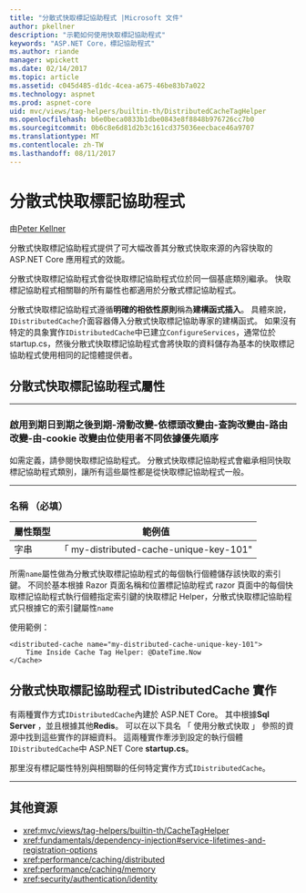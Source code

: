 ```yaml
---
title: "分散式快取標記協助程式 |Microsoft 文件"
author: pkellner
description: "示範如何使用快取標記協助程式"
keywords: "ASP.NET Core，標記協助程式"
ms.author: riande
manager: wpickett
ms.date: 02/14/2017
ms.topic: article
ms.assetid: c045d485-d1dc-4cea-a675-46be83b7a022
ms.technology: aspnet
ms.prod: aspnet-core
uid: mvc/views/tag-helpers/builtin-th/DistributedCacheTagHelper
ms.openlocfilehash: b6e0beca0833b1dbe0843e8f8848b976726cc7b0
ms.sourcegitcommit: 0b6c8e6d81d2b3c161cd375036eecbace46a9707
ms.translationtype: MT
ms.contentlocale: zh-TW
ms.lasthandoff: 08/11/2017
---
```

# <a name="distributed-cache-tag-helper"></a>分散式快取標記協助程式

由[Peter Kellner](http://peterkellner.net) 


分散式快取標記協助程式提供了可大幅改善其分散式快取來源的內容快取的 ASP.NET Core 應用程式的效能。

分散式快取標記協助程式會從快取標記協助程式位於同一個基底類別繼承。  快取標記協助程式相關聯的所有屬性也都適用於分散式標記協助程式。


分散式快取標記協助程式遵循**明確的相依性原則**稱為**建構函式插入**。  具體來說，`IDistributedCache`介面容器傳入分散式快取標記協助專家的建構函式。  如果沒有特定的具象實作`IDistributedCache`中已建立`ConfigureServices`，通常位於 startup.cs，然後分散式快取標記協助程式會將快取的資料儲存為基本的快取標記協助程式使用相同的記憶體提供者。

## <a name="distributed-cache-tag-helper-attributes"></a>分散式快取標記協助程式屬性

- - -

### <a name="enabled-expires-on-expires-after-expires-sliding-vary-by-header-vary-by-query-vary-by-route-vary-by-cookie-vary-by-user-vary-by-priority"></a>啟用到期日到期之後到期-滑動改變-依標頭改變由-查詢改變由-路由改變-由-cookie 改變由位使用者不同依據優先順序

如需定義，請參閱快取標記協助程式。 分散式快取標記協助程式會繼承相同快取標記協助程式類別，讓所有這些屬性都是從快取標記協助程式一般。

- - -

### <a name="name-required"></a>名稱 （必填）

| 屬性類型    | 範例值     |
|----------------   |----------------   |
| 字串    | 「 my-distributed-cache-unique-key-101"     |

所需`name`屬性做為分散式快取標記協助程式的每個執行個體儲存該快取的索引鍵。  不同於基本根據 Razor 頁面名稱和位置標記協助程式 razor 頁面中的每個快取標記協助程式執行個體指定索引鍵的快取標記 Helper，分散式快取標記協助程式只根據它的索引鍵屬性`name`

使用範例：

```cshtml
<distributed-cache name="my-distributed-cache-unique-key-101">
    Time Inside Cache Tag Helper: @DateTime.Now
</Cache>
```

## <a name="distributed-cache-tag-helper-idistributedcache-implementations"></a>分散式快取標記協助程式 IDistributedCache 實作

有兩種實作方式`IDistributedCache`內建於 ASP.NET Core。  其中根據**Sql Server** ，並且根據其他**Redis**。 可以在以下具名 「 使用分散式快取 」 參照的資源中找到這些實作的詳細資料。 這兩種實作牽涉到設定的執行個體`IDistributedCache`中 ASP.NET Core **startup.cs**。

那里沒有標記屬性特別與相關聯的任何特定實作方式`IDistributedCache`。



- - -



## <a name="additional-resources"></a>其他資源

* <xref:mvc/views/tag-helpers/builtin-th/CacheTagHelper>
* <xref:fundamentals/dependency-injection#service-lifetimes-and-registration-options>
* <xref:performance/caching/distributed>
* <xref:performance/caching/memory>
* <xref:security/authentication/identity>